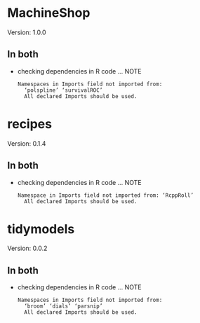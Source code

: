 # MachineShop

Version: 1.0.0

## In both

*   checking dependencies in R code ... NOTE
    ```
    Namespaces in Imports field not imported from:
      ‘polspline’ ‘survivalROC’
      All declared Imports should be used.
    ```

# recipes

Version: 0.1.4

## In both

*   checking dependencies in R code ... NOTE
    ```
    Namespace in Imports field not imported from: ‘RcppRoll’
      All declared Imports should be used.
    ```

# tidymodels

Version: 0.0.2

## In both

*   checking dependencies in R code ... NOTE
    ```
    Namespaces in Imports field not imported from:
      ‘broom’ ‘dials’ ‘parsnip’
      All declared Imports should be used.
    ```


